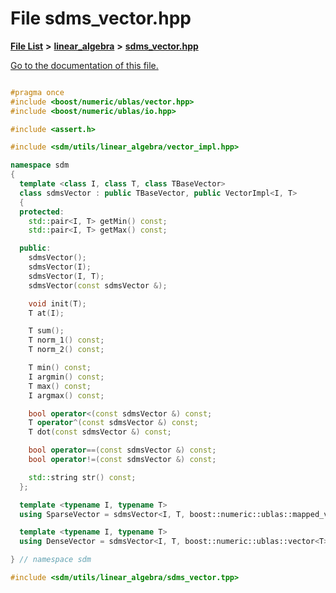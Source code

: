 
# File sdms\_vector.hpp

[**File List**](files.md) **>** [**linear\_algebra**](dir_f6794c324212297d566732725cbf26ea.md) **>** [**sdms\_vector.hpp**](sdms__vector_8hpp.md)

[Go to the documentation of this file.](sdms__vector_8hpp.md) 


````cpp

#pragma once
#include <boost/numeric/ublas/vector.hpp>
#include <boost/numeric/ublas/io.hpp>

#include <assert.h>

#include <sdm/utils/linear_algebra/vector_impl.hpp>

namespace sdm
{
  template <class I, class T, class TBaseVector>
  class sdmsVector : public TBaseVector, public VectorImpl<I, T>
  {
  protected:
    std::pair<I, T> getMin() const;
    std::pair<I, T> getMax() const;

  public:
    sdmsVector();
    sdmsVector(I);
    sdmsVector(I, T);
    sdmsVector(const sdmsVector &);

    void init(T);
    T at(I);

    T sum();
    T norm_1() const;
    T norm_2() const;

    T min() const;
    I argmin() const;
    T max() const;
    I argmax() const;

    bool operator<(const sdmsVector &) const;
    T operator^(const sdmsVector &) const;
    T dot(const sdmsVector &) const;

    bool operator==(const sdmsVector &) const;
    bool operator!=(const sdmsVector &) const;

    std::string str() const;
  };

  template <typename I, typename T>
  using SparseVector = sdmsVector<I, T, boost::numeric::ublas::mapped_vector<T>>;

  template <typename I, typename T>
  using DenseVector = sdmsVector<I, T, boost::numeric::ublas::vector<T>>;

} // namespace sdm

#include <sdm/utils/linear_algebra/sdms_vector.tpp>
````

